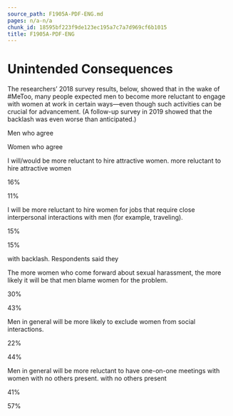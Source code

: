```yaml
---
source_path: F1905A-PDF-ENG.md
pages: n/a-n/a
chunk_id: 18595bf223f9de123ec195a7c7a7d969cf6b1015
title: F1905A-PDF-ENG
---
```

# Unintended Consequences

The researchers’ 2018 survey results, below, showed that in the wake of #MeToo, many people expected men to become more reluctant to engage with women at work in certain ways—even though such activities can be crucial for advancement. (A follow-up survey in 2019 showed that the backlash was even worse than anticipated.)

Men who agree

Women who agree

I will/would be more reluctant to hire attractive women. more reluctant to hire attractive women

16%

11%

I will be more reluctant to hire women for jobs that require close interpersonal interactions with men (for example, traveling).

15%

15%

with backlash. Respondents said they

The more women who come forward about sexual harassment, the more likely it will be that men blame women for the problem.

30%

43%

Men in general will be more likely to exclude women from social interactions.

22%

44%

Men in general will be more reluctant to have one-on-one meetings with women with no others present. with no others present

41%

57%
